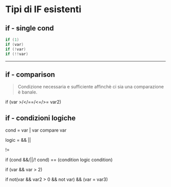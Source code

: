 


# Tipi di IF esistenti

## if - single cond

```c
if (1)
if (var)
if (!var)
if (!!var)
```

---

## if - comparison

> Condizione necessaria e sufficiente affinchè ci sia una comparazione è banale.

if (var >/</==/<=/>= var2)


## if - condizioni logiche

cond = var | var compare var

logic = && ||

!= 

if (cond &&/||/! cond) == (condition logic condition)

if (var && var > 2)


if not(var && var2 > 0 && not var) && (var = var3)

